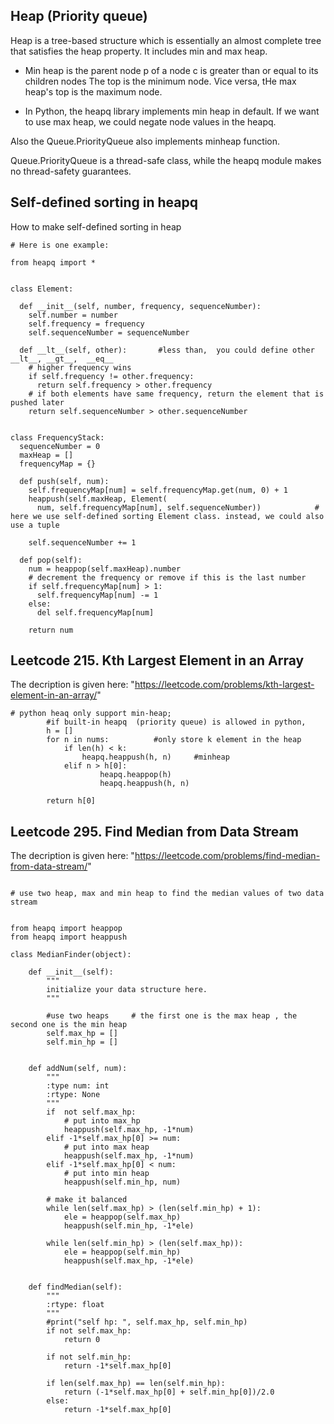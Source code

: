 

## Heap (Priority queue)
Heap is a tree-based structure which is essentially an almost complete tree that satisfies the heap property.
It includes min and max heap.


* Min heap is the parent node p of a node c is greater than or equal to its children nodes
The top is the minimum node.
Vice versa, tHe max heap's top is the maximum node.


* In Python, the heapq library implements min heap in default. 
If we want to use max heap, we could negate node values in the heapq.

Also the Queue.PriorityQueue also implements minheap function.

Queue.PriorityQueue is a thread-safe class, while the heapq module makes no thread-safety guarantees.


## Self-defined sorting in heapq

 How to make self-defined sorting in heap

```
# Here is one example:

from heapq import *


class Element:

  def __init__(self, number, frequency, sequenceNumber):
    self.number = number
    self.frequency = frequency
    self.sequenceNumber = sequenceNumber

  def __lt__(self, other):       #less than,  you could define other   __lt__, __gt__,  __eq__
    # higher frequency wins
    if self.frequency != other.frequency:
      return self.frequency > other.frequency
    # if both elements have same frequency, return the element that is pushed later
    return self.sequenceNumber > other.sequenceNumber


class FrequencyStack:
  sequenceNumber = 0
  maxHeap = []
  frequencyMap = {}

  def push(self, num):
    self.frequencyMap[num] = self.frequencyMap.get(num, 0) + 1
    heappush(self.maxHeap, Element(
      num, self.frequencyMap[num], self.sequenceNumber))            # here we use self-defined sorting Element class. instead, we could also use a tuple
      
    self.sequenceNumber += 1

  def pop(self):
    num = heappop(self.maxHeap).number
    # decrement the frequency or remove if this is the last number
    if self.frequencyMap[num] > 1:
      self.frequencyMap[num] -= 1
    else:
      del self.frequencyMap[num]

    return num

```


## Leetcode 215. Kth Largest Element in an Array


The decription is given here: "https://leetcode.com/problems/kth-largest-element-in-an-array/"

```
# python heaq only support min-heap;
        #if built-in heapq  (priority queue) is allowed in python,
        h = []
        for n in nums:          #only store k element in the heap
            if len(h) < k:
                heapq.heappush(h, n)     #minheap
            elif n > h[0]:
                    heapq.heappop(h)
                    heapq.heappush(h, n)    
            
        return h[0]
```

## Leetcode 295. Find Median from Data Stream

The decription is given here: "https://leetcode.com/problems/find-median-from-data-stream/"

```

# use two heap, max and min heap to find the median values of two data stream


from heapq import heappop
from heapq import heappush

class MedianFinder(object):

    def __init__(self):
        """
        initialize your data structure here.
        """
        
        #use two heaps     # the first one is the max heap , the second one is the min heap
        self.max_hp = []
        self.min_hp = []
        

    def addNum(self, num):
        """
        :type num: int
        :rtype: None
        """
        if  not self.max_hp:
            # put into max_hp
            heappush(self.max_hp, -1*num)
        elif -1*self.max_hp[0] >= num:
            # put into max heap
            heappush(self.max_hp, -1*num)
        elif -1*self.max_hp[0] < num:
            # put into min heap
            heappush(self.min_hp, num)

        # make it balanced
        while len(self.max_hp) > (len(self.min_hp) + 1):
            ele = heappop(self.max_hp)
            heappush(self.min_hp, -1*ele)
            
        while len(self.min_hp) > (len(self.max_hp)):
            ele = heappop(self.min_hp)
            heappush(self.max_hp, -1*ele)
            

    def findMedian(self):
        """
        :rtype: float
        """
        #print("self hp: ", self.max_hp, self.min_hp)
        if not self.max_hp:
            return 0
        
        if not self.min_hp:
            return -1*self.max_hp[0]
        
        if len(self.max_hp) == len(self.min_hp):
            return (-1*self.max_hp[0] + self.min_hp[0])/2.0
        else:
            return -1*self.max_hp[0]
```


